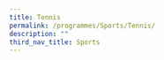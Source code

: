 ```yaml
---
title: Tennis
permalink: /programmes/Sports/Tennis/
description: ""
third_nav_title: Sports
---
```

